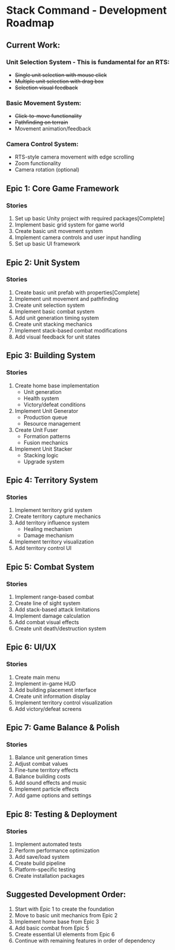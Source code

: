 # Stack Command - Development Roadmap
## Current Work: 
### Unit Selection System - This is fundamental for an RTS:

- ~~Single unit selection with mouse click~~
- ~~Multiple unit selection with drag box~~
- ~~Selection visual feedback~~


### Basic Movement System:

- ~~Click-to-move functionality~~
- ~~Pathfinding on terrain~~
- Movement animation/feedback


### Camera Control System:

- RTS-style camera movement with edge scrolling
- Zoom functionality
- Camera rotation (optional)

## Epic 1: Core Game Framework
### Stories
1. Set up basic Unity project with required packages[Complete]
2. Implement basic grid system for game world
3. Create basic unit movement system
4. Implement camera controls and user input handling
5. Set up basic UI framework

## Epic 2: Unit System
### Stories
1. Create basic unit prefab with properties[Complete]
2. Implement unit movement and pathfinding
3. Create unit selection system
4. Implement basic combat system
5. Add unit generation timing system
6. Create unit stacking mechanics
7. Implement stack-based combat modifications
8. Add visual feedback for unit states

## Epic 3: Building System
### Stories
1. Create home base implementation
   - Unit generation
   - Health system
   - Victory/defeat conditions
2. Implement Unit Generator
   - Production queue
   - Resource management
3. Create Unit Fuser
   - Formation patterns
   - Fusion mechanics
4. Implement Unit Stacker
   - Stacking logic
   - Upgrade system

## Epic 4: Territory System
### Stories
1. Implement territory grid system
2. Create territory capture mechanics
3. Add territory influence system
   - Healing mechanism
   - Damage mechanism
4. Implement territory visualization
5. Add territory control UI

## Epic 5: Combat System
### Stories
1. Implement range-based combat
2. Create line of sight system
3. Add stack-based attack limitations
4. Implement damage calculation
5. Add combat visual effects
6. Create unit death/destruction system

## Epic 6: UI/UX
### Stories
1. Create main menu
2. Implement in-game HUD
3. Add building placement interface
4. Create unit information display
5. Implement territory control visualization
6. Add victory/defeat screens

## Epic 7: Game Balance & Polish
### Stories
1. Balance unit generation times
2. Adjust combat values
3. Fine-tune territory effects
4. Balance building costs
5. Add sound effects and music
6. Implement particle effects
7. Add game options and settings

## Epic 8: Testing & Deployment
### Stories
1. Implement automated tests
2. Perform performance optimization
3. Add save/load system
4. Create build pipeline
5. Platform-specific testing
6. Create installation packages

## Suggested Development Order:
1. Start with Epic 1 to create the foundation
2. Move to basic unit mechanics from Epic 2
3. Implement home base from Epic 3
4. Add basic combat from Epic 5
5. Create essential UI elements from Epic 6
6. Continue with remaining features in order of dependency